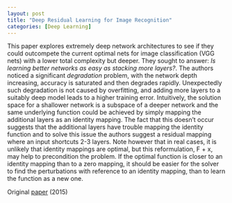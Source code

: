 ```yaml
---
layout: post
title: "Deep Residual Learning for Image Recognition"
categories: [Deep Learning]
---
```


This paper explores extremely deep network architectures to see if they could outcompete the current optimal nets for image classification (VGG nets) with a lower total complexity but deeper. They sought to answer: *Is learning better networks as easy as stacking more layers?*. The authors noticed a significant *degradation* problem, with the network depth increasing, accuracy is saturated and then degrades rapidly. Unexpectedly such degradation is not caused by overfitting, and adding more layers to a suitably deep model leads to a higher training error. Intuitively, the solution space for a shallower network is a subspace of a deeper network and the same underlying function could be achieved by simply mapping the additional layers as an identity mapping. The fact that this doesn’t occur suggests that the additional layers have trouble mapping the identity function and to solve this issue the authors suggest a residual mapping where an input shortcuts 2-3 layers. Note however that in real cases, it is unlikely that identity mappings are optimal, but this reformulation, F + x, may help to precondition the problem. If the optimal function is closer to an identity mapping than to a zero mapping, it should be easier for the solver to find the perturbations with reference to an identity mapping, than to learn the function as a new one.

Original [paper](https://arxiv.org/abs/1512.03385) (2015)
